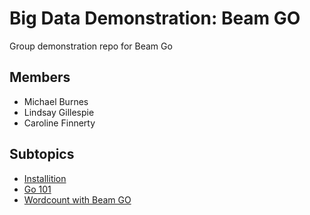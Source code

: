 # Big Data Demonstration: Beam GO
Group demonstration repo for Beam Go

## Members
- Michael Burnes
- Lindsay Gillespie
- Caroline Finnerty

## Subtopics

- [Installition]() 
- [Go 101](https://github.com/s529428/big-data-group-demonstration-beam-go/blob/main/Lindsay/Go101.md) 
- [Wordcount with Beam GO](https://github.com/s529428/big-data-group-demonstration-beam-go/blob/main/wordcount-with-go.md)
